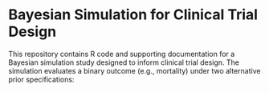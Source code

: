 # Bayesian Simulation for Clinical Trial Design
This repository contains R code and supporting documentation for a Bayesian simulation study designed to inform clinical trial design. The simulation evaluates a binary outcome (e.g., mortality) under two alternative prior specifications:


